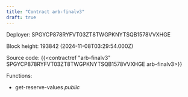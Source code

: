 ```yaml
---
title: "Contract arb-finalv3"
draft: true
---
```

Deployer: SPGYCP878RYFVT03ZT8TWGPKNYTSQB1578VVXHGE


 



Block height: 193842 (2024-11-08T03:29:54.000Z)

Source code: {{<contractref "arb-finalv3" SPGYCP878RYFVT03ZT8TWGPKNYTSQB1578VVXHGE arb-finalv3>}}

Functions:

* get-reserve-values _public_
